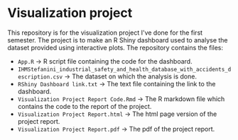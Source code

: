 # Visualization project

This repository is for the visualization project I've done for the first semester. The project is to make an R Shiny dashboard used to analyse the dataset provided using interactive plots. The repository contains the files:
* `App.R` -> R script file containing the code for the dashboard.
* `IHMStefanini_industrial_safety_and_health_database_with_accidents_description.csv` -> The dataset on which the analysis is done.
* `RShiny Dashboard link.txt` -> The text file containing the link to the dashboard.
* `Visualization Project Report Code.Rmd` -> The R markdown file which contains the code to the report of the project.
* `Visualization Project Report.html` -> The html page version of the project report.
* `Visualization Project Report.pdf` -> The pdf of the project report.
